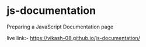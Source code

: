 # js-documentation

Preparing a JavaScript Documentation page

live link:- https://vikash-08.github.io/js-documentation/
